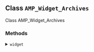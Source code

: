 ## Class `AMP_Widget_Archives`

Class AMP_Widget_Archives

### Methods
<details>
<summary><code>widget</code></summary>

```php
public widget( $args, $instance )
```

Echoes the markup of the widget.

Mainly copied from WP_Widget_Archives::widget() Changes include: An id for the &lt;form&gt;. More escaping. The dropdown is now filtered with &#039;wp_dropdown_cats.&#039; This enables adding an &#039;on&#039; attribute, with the id of the form. So changing the dropdown value will redirect to the category page, with valid AMP.


</details>
